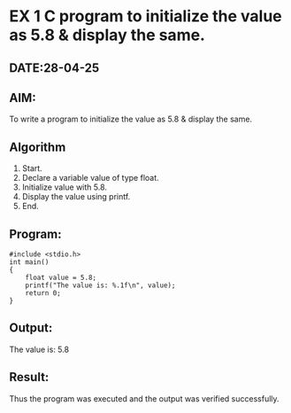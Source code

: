 # EX 1 C program to initialize the value as 5.8 & display the same.
## DATE:28-04-25
## AIM:
To write a program to initialize the value as 5.8 & display the same.

## Algorithm

1. Start.
2. Declare a variable value of type float.
3. Initialize value with 5.8.
4. Display the value using printf.
5. End.

## Program:
```
#include <stdio.h>
int main()
{
    float value = 5.8;
    printf("The value is: %.1f\n", value);
    return 0;
}

```

## Output:
The value is: 5.8


## Result:
Thus the program was executed and the output was verified successfully.
